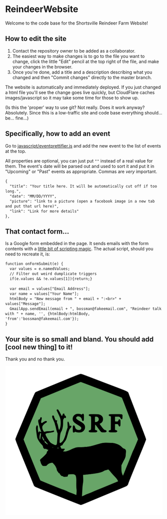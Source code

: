 # ReindeerWebsite
Welcome to the code base for the Shortsville Reindeer Farm Website!

## How to edit the site
1. Contact the repository owner to be added as a collaborator. 
2. The easiest way to make changes is to go to the file you want to change, click the little "Edit" pencil at the top right of the file, and make your changes in the browser.
3. Once you're done, add a title and a description describing what you changed and then "Commit changes" directly to the master branch.

The website is automatically and immediately deployed. If you just changed a html file you'll see the change goes live quickly, but CloudFlare caches images/javascript so it may take some time for those to show up.

(Is this the 'proper' way to use git? Not really. Does it work anyway? Absolutely. Since this is a low-traffic site and code base everything should... be... fine...)

## Specifically, how to add an event
Go to [javascript/eventprettifier.js](javascript/eventprettifier.js) and add the new event to the list of events at the top.

All properties are optional, you can just put `""` instead of a real value for them. The event's date will be parsed out and used to sort it and put it in "Upcoming" or "Past" events as appropriate.  Commas are *very* important. 

```
{
  "title": "Your title here. It will be automatically cut off if too long.",
  "date": "MM/DD/YYYY", 
  "picture": "link to a picture (open a facebook image in a new tab and put that url here)",
  "link": "Link for more details"
},
```

## That contact form...
Is a Google form embedded in the page. It sends emails with the form contents with a <a href="https://medium.com/@max.brawer/learn-to-magically-send-emails-from-your-google-form-responses-8bbdfd3a4d02">little bit of scripting magic</a>. The actual script, should you need to recreate it, is:

```
function onFormSubmit(e) { 
  var values = e.namedValues;
  // Filter out weird dumplicate triggers
  if(e.values && !e.values[1]){return;}
  
  var email = values["Email Address"];
  var name = values["Your Name"];
  htmlBody = "New message from " + email + ":<br>" + values["Message"];
  GmailApp.sendEmail(email + ", bossman@fakeemail.com", "Reindeer talk with " + name, '', {htmlBody:htmlBody, 'from':'bossman@fakeemail.com'});
}
```


## Your site is so small and bland. You should add [cool new thing] to it!
Thank you and no thank you.



![Reindeer Logo](images/reindeer-logo.svg)
